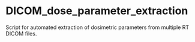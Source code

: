 # DICOM_dose_parameter_extraction
Script for automated extraction of dosimetric parameters from multiple RT DICOM files.
